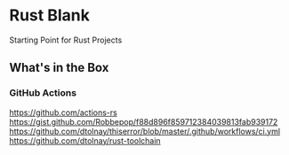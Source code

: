 # Rust Blank

Starting Point for Rust Projects

## What's in the Box

### GitHub Actions

https://github.com/actions-rs
https://gist.github.com/Robbepop/f88d896f859712384039813fab939172
https://github.com/dtolnay/thiserror/blob/master/.github/workflows/ci.yml
https://github.com/dtolnay/rust-toolchain